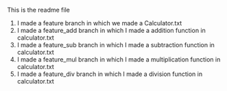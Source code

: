 This is the readme file
1. I made a feature branch in which we made a Calculator.txt
2. I made a feature_add branch in which I made a addition function in calculator.txt
3. I made a feature_sub branch in which I made a subtraction function in calculator.txt
4. I made a feature_mul branch in which I made a multiplication function in calculator.txt
5. I made a feature_div branch in which I made a division function in calculator.txt

